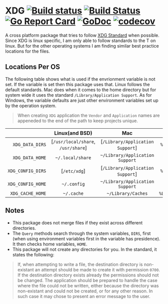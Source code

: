 # XDG [![Build status](https://ci.appveyor.com/api/projects/status/9eoupq9jgsu2p0jv?svg=true)](https://ci.appveyor.com/project/dixonwille/xdg) [![Build Status](https://travis-ci.org/OpenPeeDeeP/xdg.svg?branch=master)](https://travis-ci.org/OpenPeeDeeP/xdg) [![Go Report Card](https://goreportcard.com/badge/github.com/OpenPeeDeeP/xdg)](https://goreportcard.com/report/github.com/OpenPeeDeeP/xdg) [![GoDoc](https://godoc.org/github.com/OpenPeeDeeP/xdg?status.svg)](https://godoc.org/github.com/OpenPeeDeeP/xdg) [![codecov](https://codecov.io/gh/OpenPeeDeeP/xdg/branch/master/graph/badge.svg)](https://codecov.io/gh/OpenPeeDeeP/xdg)

A cross platform package that tries to follow [XDG Standard](https://specifications.freedesktop.org/basedir-spec/basedir-spec-latest.html) when possible. Since XDG is linux specific, I am only able to follow standards to the T on linux. But for the other operating systems I am finding similar best practice locations for the files.

## Locations Per OS

The following table shows what is used if the envrionment variable is not set. If the variable is set then this package uses that. Linux follows the default standards. Mac does when it comes to the home directory but for system wide it uses the standard `/Library/Application Support`. As for Windows, the variable defaults are just other environment variables set up by the operation system.

> When creating `XDG` application the `Vendor` and `Application` names are appeneded to the end of the path to keep projects unique.

|  | Linux(and BSD) | Mac | Windows |
| ---: | :---: | :---: | :---: |
| `XDG_DATA_DIRS` | [`/usr/local/share`, `/usr/share`] | [`/Library/Application Support`] | `%PROGRAMDATA%` |
| `XDG_DATA_HOME` | `~/.local/share` | `~/Library/Application Support` | `%APPDATA%` |
| `XDG_CONFIG_DIRS` | [`/etc/xdg`] | [`/Library/Application Support`] | `%PROGRAMDATA%` |
| `XDG_CONFIG_HOME` | `~/.config` | `~/Library/Application Support` | `%APPDATA%` |
| `XDG_CACHE_HOME` | `~/.cache` | `~/Library/Caches` | `%LOCALAPPDATA%` |

## Notes

- This package does not merge files if they exist across different directories.
- The `Query` methods search through the system variables, `DIRS`, first (when using environment variables first in the variable has presidence). It then checks home variables, `HOME`.
- This package will not create any directories for you. In the standard, it states the following:

> If, when attempting to write a file, the destination directory is non-existant an attempt should be made to create it with permission `0700`. If the destination directory exists already the permissions should not be changed. The application should be prepared to handle the case where the file could not be written, either because the directory was non-existant and could not be created, or for any other reason. In such case it may chose to present an error message to the user.
